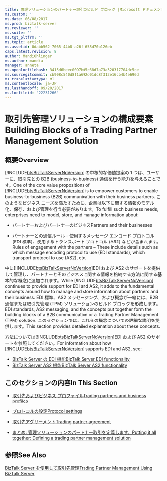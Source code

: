 ```yaml
---
title: 管理ソリューションのパートナー取引のビルド ブロック |Microsoft ドキュメント
ms.custom: ''
ms.date: 06/08/2017
ms.prod: biztalk-server
ms.reviewer: ''
ms.suite: ''
ms.tgt_pltfrm: ''
ms.topic: article
ms.assetid: 0dabb562-7065-44b8-a26f-658d70b126eb
caps.latest.revision: 8
author: MandiOhlinger
ms.author: mandia
manager: anneta
ms.openlocfilehash: 3415d6beec0097b05c68d7a73a320317704dc5ce
ms.sourcegitcommit: cb908c540d8f1a692d01dc8f313e16cb4b4e696d
ms.translationtype: MT
ms.contentlocale: ja-JP
ms.lasthandoff: 09/20/2017
ms.locfileid: "22231266"
---
```

# <a name="building-blocks-of-a-trading-partner-management-solution"></a><span data-ttu-id="98386-102">取引先管理ソリューションの構成要素</span><span class="sxs-lookup"><span data-stu-id="98386-102">Building Blocks of a Trading Partner Management Solution</span></span>
## <a name="overview"></a><span data-ttu-id="98386-103">概要</span><span class="sxs-lookup"><span data-stu-id="98386-103">Overview</span></span>
<span data-ttu-id="98386-104">[!INCLUDE[btsBizTalkServerNoVersion](../includes/btsbiztalkservernoversion-md.md)] の中核的な価値提案の 1 つは、ユーザーに、取引先との B2B (business-to-business) 通信を行う能力を与えることです。</span><span class="sxs-lookup"><span data-stu-id="98386-104">One of the core value propositions of [!INCLUDE[btsBizTalkServerNoVersion](../includes/btsbiztalkservernoversion-md.md)] is to empower customers to enable business-to-business (B2B) communication with their business partners.</span></span> <span data-ttu-id="98386-105">このようなビジネス ニーズを満たすために、企業は以下に関する情報のモデル化、保存、および管理を行う必要があります。</span><span class="sxs-lookup"><span data-stu-id="98386-105">To fulfill such business needs, enterprises need to model, store, and manage information about:</span></span>  
  
-   <span data-ttu-id="98386-106">パートナーおよびパートナーのビジネス</span><span class="sxs-lookup"><span data-stu-id="98386-106">Partners and their businesses</span></span>  
  
-   <span data-ttu-id="98386-107">パートナーとの通信ルール - 使用するメッセージ エンコード プロトコル (EDI 標準)、使用するトランスポート プロトコル (AS2) などが含まれます。</span><span class="sxs-lookup"><span data-stu-id="98386-107">Rules of engagement with the partners – These include details such as which message encoding protocol to use (EDI standards), which transport protocol to use (AS2), etc.</span></span>  
  
 <span data-ttu-id="98386-108">中に[!INCLUDE[btsBizTalkServerNoVersion](../includes/btsbiztalkservernoversion-md.md)]EDI および AS2 のサポートを提供して管理し、パートナーとそのビジネスに関する情報を格納する方法に関する基本的な概念に追加されます。</span><span class="sxs-lookup"><span data-stu-id="98386-108">While [!INCLUDE[btsBizTalkServerNoVersion](../includes/btsbiztalkservernoversion-md.md)] continues to provide support for EDI and AS2, it adds to the fundamental concepts around how to manage and store information about partners and their business.</span></span> <span data-ttu-id="98386-109">EDI 標準、AS2 メッセージング、および概念が一緒には、B2B 通信または取引先管理 (TPM) ソリューションのビルド ブロックを形成します。</span><span class="sxs-lookup"><span data-stu-id="98386-109">EDI standards, AS2 messaging, and the concepts put together form the building blocks of a B2B communication or a Trading Partner Management (TPM) solution.</span></span> <span data-ttu-id="98386-110">このセクションでは、これらの概念についての詳細な説明を提供します。</span><span class="sxs-lookup"><span data-stu-id="98386-110">This section provides detailed explanation about these concepts.</span></span> 
 
 <span data-ttu-id="98386-111">方法については[!INCLUDE[btsBizTalkServerNoVersion](../includes/btsbiztalkservernoversion-md.md)]EDI および AS2 のサポートを参照してください。</span><span class="sxs-lookup"><span data-stu-id="98386-111">For information about how [!INCLUDE[btsBizTalkServerNoVersion](../includes/btsbiztalkservernoversion-md.md)] supports EDI and AS2, see:</span></span>
 
 - [<span data-ttu-id="98386-112">BizTalk Server の EDI 機能</span><span class="sxs-lookup"><span data-stu-id="98386-112">BizTalk Server EDI functionality</span></span>](../core/biztalk-server-edi-functionality.md)
 - [<span data-ttu-id="98386-113">BizTalk Server AS2 機能</span><span class="sxs-lookup"><span data-stu-id="98386-113">BizTalk Server AS2 functionality</span></span>](../core/biztalk-server-as2-functionality.md)
  
## <a name="in-this-section"></a><span data-ttu-id="98386-114">このセクションの内容</span><span class="sxs-lookup"><span data-stu-id="98386-114">In This Section</span></span>  
  
-   [<span data-ttu-id="98386-115">取引先およびビジネス プロファイル</span><span class="sxs-lookup"><span data-stu-id="98386-115">Trading partners and business profiles</span></span>](../core/trading-partners-and-business-profiles.md)
  
-   [<span data-ttu-id="98386-116">プロトコルの設定</span><span class="sxs-lookup"><span data-stu-id="98386-116">Protocol settings</span></span>](../core/protocol-settings.md)  
  
-   [<span data-ttu-id="98386-117">取引先アグリーメント</span><span class="sxs-lookup"><span data-stu-id="98386-117">Trading partner agreement</span></span>](../core/trading-partner-agreement.md)  
  
-   [<span data-ttu-id="98386-118">まとめ: 管理ソリューションのパートナー取引を定義します。</span><span class="sxs-lookup"><span data-stu-id="98386-118">Putting it all together: Defining a trading partner management solution</span></span>](../core/putting-it-all-together-defining-a-trading-partner-management-solution.md)  
  
## <a name="see-also"></a><span data-ttu-id="98386-119">参照</span><span class="sxs-lookup"><span data-stu-id="98386-119">See Also</span></span>  
 [<span data-ttu-id="98386-120">BizTalk Server を使用して取引先管理</span><span class="sxs-lookup"><span data-stu-id="98386-120">Trading Partner Management Using BizTalk Server</span></span>](../core/trading-partner-management-using-biztalk-server.md)